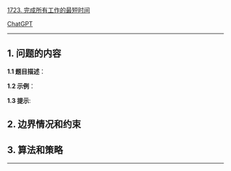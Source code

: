 [1723. 完成所有工作的最短时间](https://leetcode.cn/problems/find-minimum-time-to-finish-all-jobs)

[ChatGPT](chat.openai.com)

---

## 1. 问题的内容
**1.1 题目描述**：

**1.2 示例**：

**1.3 提示**:

## 2. 边界情况和约束


## 3. 算法和策略

---


